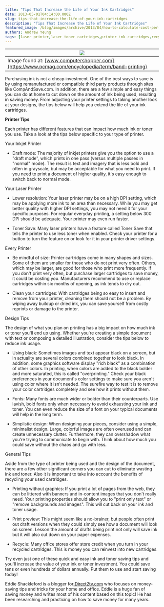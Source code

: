 ```yaml
---
title: "Tips That Increase the Life of Your Ink Cartridges"
date: 2013-05-01T04:14:00.000Z
slug: tips-that-increase-the-life-of-your-ink-cartridges
description: "Tips That Increase the Life of Your Ink Cartridges"
featured_image: /blog/images/archive/2013/04/how-to-calculate-cost-per-page-and-save-money-printing_medium.jpg
authors: Andrew Yeung
tags: [laser printer,laser toner cartridges,printer ink cartridges,recycling,saving on office supplies,ink cartridges,inkjet printer,d]
---
```


| [![](/blog/images/how-to-calculate-cost-per-page-and-save-money-printing-medium.jpg)](/blog/images/how-to-calculate-cost-per-page-and-save-money-printing-medium.jpg) |
| ---------------------------------------------------------------------------------------------------------------------------------------------------------------- |
| Image found at: [www.computershopper.com](https://www.pcmag.com/encyclopedia/term/band-printing)                                                                 |

  
Purchasing ink is not a cheap investment. One of the best ways to save is by using remanufactured or compatible third party products through sites like CompAndSave.com. In addition, there are a few simple and easy things you can do at home to cut down on the amount of ink being used, resulting in saving money. From adjusting your printer settings to taking another look at your designs, the tips below will help you extend the life of your ink cartridges. 

**Printer Tips** 

Each printer has different features that can impact how much ink or toner you use. Take a look at the tips below specific to your type of printer.

  
Your Inkjet Printer

* Draft mode: The majority of inkjet printers give you the option to use a "draft mode", which prints in one pass (versus multiple passes in "normal" mode). The result is text and imagery that is less bold and often in grayscale, but may be acceptable for what you need to print. If you need to print a document of higher quality, it's easy enough to switch back to normal mode.

Your Laser Printer

* Lower resolution: Your laser printer may be on a high DPI setting, which may be applying more ink to an area than necessary. While you may get better quality with higher DPI settings, you may not need it for your specific purposes. For regular everyday printing, a setting below 300 DPI should be adequate. Your printer may even run faster.

* Toner Save: Many laser printers have a feature called Toner Save that tells the printer to use less toner when enabled. Check your printer for a button to turn the feature on or look for it in your printer driver settings.

Every Printer

* Be mindful of size: Printer cartridges come in many shapes and sizes. Some of them are smaller for those who do not print very often. Others, which may be larger, are good for those who print more frequently. If you don't print very often, but purchase larger cartridges to save money, it could be costing you. Manufacturers recommend to use or replace cartridges within six months of opening, as ink tends to dry out.

* Clean your cartridges: With cartridges being so easy to insert and remove from your printer, cleaning them should not be a problem. By wiping away buildup or dried ink, you can save yourself from costly reprints or damage to the printer.

Design Tips  

The design of what you plan on printing has a big impact on how much ink or toner you'll end up using. Whether you're creating a simple document with text or composing a detailed illustration, consider the tips below to reduce ink usage. 

  
* Using black: Sometimes images and text appear black on a screen, but in actuality are several colors combined together to look black. In addition, some graphics software display "rich black" as a combination of other colors. In printing, when colors are added to the black bolder and more saturated, this is called "overprinting." Check your black preferences in your document's color settings to make sure you aren't using color where it isn't needed. The surefire way to test it is to remove your color cartridges completely and see how it prints without them.

* Fonts: Many fonts are much wider or bolder than their counterparts. Use lavish, bold fonts only when necessary to avoid exhausting your ink and toner. You can even reduce the size of a font on your typical documents will help in the long term.

* Simplistic design: When designing your pieces, consider using a simple, minimalist design. Large, colorful images are often overused and can create unnecessary clutter. Furthermore, they can overshadow what you're trying to communicate to begin with. Think about how much you could save without the chaos and go with less.

General Tips

Aside from the type of printer being used and the design of the document, there are a few other significant corners you can cut to eliminate wasting ink and toner. Also it is important to take into account the benefits of recycling your used cartridges. 

  
* Printing without graphics: If you print a lot of pages from the web, they can be littered with banners and in-content images that you don't really need. Your printing properties should allow you to "print only text" or "remove backgrounds and images". This will cut back on your ink and toner usage.

* Print preview: This might seem like a no-brainer, but people often print out draft versions when they could simply see how a document will look on screen. Lesson the amount of drafts being print not only will save ink but it will also cut down on your paper expenses.

* Recycle: Many office stores offer store credit when you turn in your recycled cartridges. This is money you can reinvest into new cartridges.

Try even just one of these quick and easy ink and toner saving tips and you'll increase the value of your ink or toner investment. You could save tens or even hundreds of dollars annually. Put them to use and start saving today!

  
Eddie Shackleford is a blogger for[ Direct2tv.com](https://www.directv.com/satellite/) who focuses on money-saving tips and tricks for your home and office. Eddie is a huge fan of saving money and writes most of his content based on this topic! He has been researching and practicing on how to save money for many years.